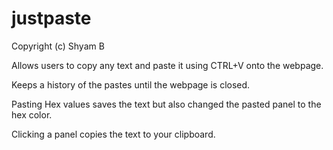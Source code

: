 # justpaste
Copyright (c) Shyam B

Allows users to copy any text and paste it using CTRL+V onto the webpage. 

Keeps a history of the pastes until the webpage is closed.

Pasting Hex values saves the text but also changed the pasted panel to the hex color.

Clicking a panel copies the text to your clipboard.

